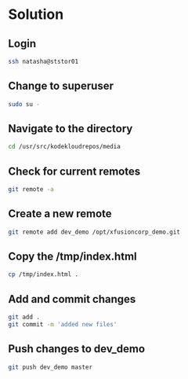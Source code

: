 # Solution

## Login

```bash
ssh natasha@ststor01
```

## Change to superuser

```bash
sudo su -
```

## Navigate to the directory

```bash
cd /usr/src/kodekloudrepos/media
```

## Check for current remotes

```bash
git remote -a
```

## Create a new remote

```bash
git remote add dev_demo /opt/xfusioncorp_demo.git
```

## Copy the /tmp/index.html

```bash
cp /tmp/index.html .
```

## Add and commit changes

```bash
git add .
git commit -m 'added new files'
```

## Push changes to dev_demo

```bash
git push dev_demo master
```
